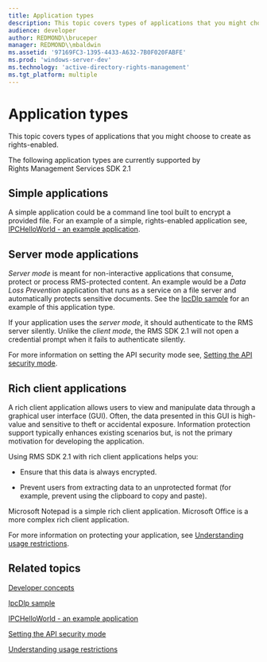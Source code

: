 ```yaml
---
title: Application types
description: This topic covers types of applications that you might choose to create as rights-enabled.
audience: developer
author: REDMOND\\bruceper
manager: REDMOND\\mbaldwin
ms.assetid: '97169FC3-1395-4433-A632-7B0F020FABFE'
ms.prod: 'windows-server-dev'
ms.technology: 'active-directory-rights-management'
ms.tgt_platform: multiple
---
```


# Application types

This topic covers types of applications that you might choose to create as rights-enabled.

The following application types are currently supported by Rights Management Services SDK 2.1

## Simple applications

A simple application could be a command line tool built to encrypt a provided file. For an example of a simple, rights-enabled application see, [IPCHelloWorld - an example application](https://msdn.microsoft.com/library/jj127293).

## Server mode applications

*Server mode* is meant for non-interactive applications that consume, protect or process RMS-protected content. An example would be a *Data Loss Prevention* application that runs as a service on a file server and automatically protects sensitive documents. See the [IpcDlp sample](https://Code.MSDN.Microsoft.Com/IpcDlp-Sample-Application-d30bb99d) for an example of this application type.

If your application uses the *server mode*, it should authenticate to the RMS server silently. Unlike the *client mode*, the RMS SDK 2.1 will not open a credential prompt when it fails to authenticate silently.

For more information on setting the API security mode see, [Setting the API security mode](setting-the-api-security-mode--api-mode-.md).

## Rich client applications

A rich client application allows users to view and manipulate data through a graphical user interface (GUI). Often, the data presented in this GUI is high-value and sensitive to theft or accidental exposure. Information protection support typically enhances existing scenarios but, is not the primary motivation for developing the application.

Using RMS SDK 2.1 with rich client applications helps you:

-   Ensure that this data is always encrypted.

-   Prevent users from extracting data to an unprotected format (for example, prevent using the clipboard to copy and paste).

Microsoft Notepad is a simple rich client application. Microsoft Office is a more complex rich client application.

For more information on protecting your application, see [Understanding usage restrictions](understanding-usage-restrictions.md).

## Related topics

<dl> <dt>

[Developer concepts](https://msdn.microsoft.com/library/windows/desktop/jj127291)
</dt> <dt>

[IpcDlp sample](https://Code.MSDN.Microsoft.Com/IpcDlp-Sample-Application-d30bb99d)
</dt> <dt>

[IPCHelloWorld - an example application](https://msdn.microsoft.com/library/jj127293)
</dt> <dt>

[Setting the API security mode](setting-the-api-security-mode--api-mode-.md)
</dt> <dt>

[Understanding usage restrictions](understanding-usage-restrictions.md)
</dt> </dl>

 

 




